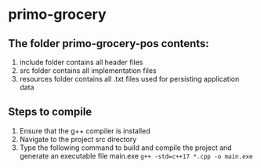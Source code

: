# primo-grocery

## The folder primo-grocery-pos contents:

1.  include folder contains all header files
2.  src folder contains all implementation files
3.  resources folder contains all .txt files used for persisting application data

## Steps to compile

1.  Ensure that the g++ compiler is installed
2.  Navigate to the project src directory
3.  Type the following command to build and compile the project and generate an executable file main.exe
`g++ -std=c++17 *.cpp -o main.exe`
